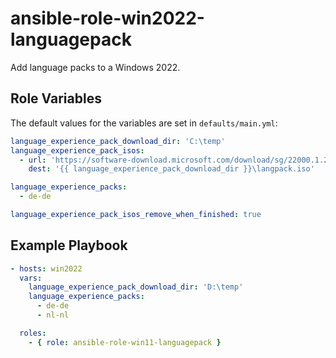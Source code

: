ansible-role-win2022-languagepack
=========

Add language packs to a Windows 2022.   


Role Variables
--------------
The default values for the variables are set in `defaults/main.yml`:

```yaml
language_experience_pack_download_dir: 'C:\temp'
language_experience_pack_isos:
  - url: 'https://software-download.microsoft.com/download/sg/22000.1.210604-1628.co_release_amd64fre_CLIENT_LOF_PACKAGES_OEM.iso'
    dest: '{{ language_experience_pack_download_dir }}\langpack.iso'

language_experience_packs:
  - de-de

language_experience_pack_isos_remove_when_finished: true
```

Example Playbook
----------------


```yaml
- hosts: win2022
  vars:
    language_experience_pack_download_dir: 'D:\temp'
    language_experience_packs:
      - de-de
      - nl-nl

  roles:
    - { role: ansible-role-win11-languagepack }
```
